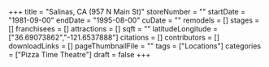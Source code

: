 +++
title = "Salinas, CA (957 N Main St)"
storeNumber = ""
startDate = "1981-09-00"
endDate = "1995-08-00"
cuDate = ""
remodels = []
stages = []
franchisees = []
attractions = []
sqft = ""
latitudeLongitude = ["36.69073862","-121.6537888"]
citations = []
contributors = []
downloadLinks = []
pageThumbnailFile = ""
tags = ["Locations"]
categories = ["Pizza Time Theatre"]
draft = false
+++
